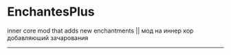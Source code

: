 # EnchantesPlus
inner core mod that adds new enchantments || мод на иннер кор добавляюший зачарования
***